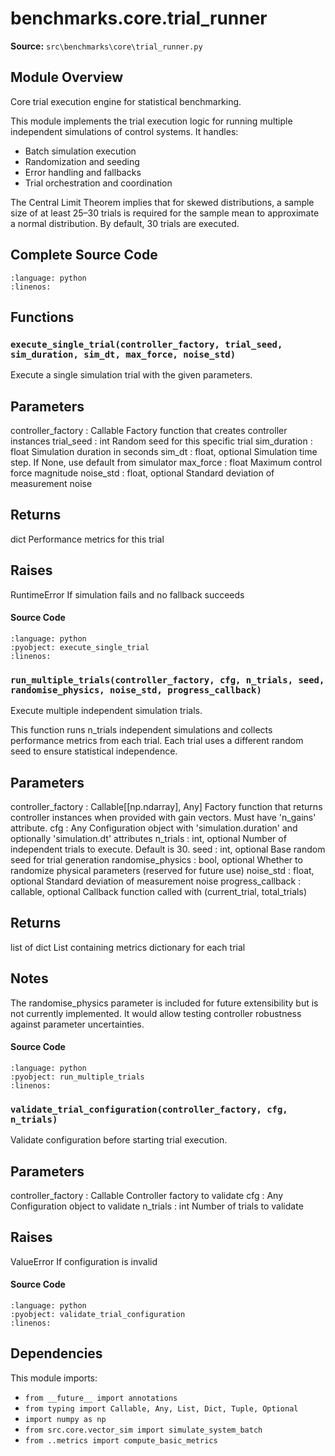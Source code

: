 # benchmarks.core.trial_runner

**Source:** `src\benchmarks\core\trial_runner.py`

## Module Overview

Core trial execution engine for statistical benchmarking.

This module implements the trial execution logic for running multiple
independent simulations of control systems. It handles:
- Batch simulation execution
- Randomization and seeding
- Error handling and fallbacks
- Trial orchestration and coordination

The Central Limit Theorem implies that for skewed distributions, a sample
size of at least 25–30 trials is required for the sample mean to approximate
a normal distribution. By default, 30 trials are executed.

## Complete Source Code

```{literalinclude} ../../../src/benchmarks/core/trial_runner.py
:language: python
:linenos:
```



## Functions

### `execute_single_trial(controller_factory, trial_seed, sim_duration, sim_dt, max_force, noise_std)`

Execute a single simulation trial with the given parameters.

Parameters
----------
controller_factory : Callable
    Factory function that creates controller instances
trial_seed : int
    Random seed for this specific trial
sim_duration : float
    Simulation duration in seconds
sim_dt : float, optional
    Simulation time step. If None, use default from simulator
max_force : float
    Maximum control force magnitude
noise_std : float, optional
    Standard deviation of measurement noise

Returns
-------
dict
    Performance metrics for this trial

Raises
------
RuntimeError
    If simulation fails and no fallback succeeds

#### Source Code

```{literalinclude} ../../../src/benchmarks/core/trial_runner.py
:language: python
:pyobject: execute_single_trial
:linenos:
```



### `run_multiple_trials(controller_factory, cfg, n_trials, seed, randomise_physics, noise_std, progress_callback)`

Execute multiple independent simulation trials.

This function runs n_trials independent simulations and collects
performance metrics from each trial. Each trial uses a different
random seed to ensure statistical independence.

Parameters
----------
controller_factory : Callable[[np.ndarray], Any]
    Factory function that returns controller instances when provided
    with gain vectors. Must have 'n_gains' attribute.
cfg : Any
    Configuration object with 'simulation.duration' and optionally
    'simulation.dt' attributes
n_trials : int, optional
    Number of independent trials to execute. Default is 30.
seed : int, optional
    Base random seed for trial generation
randomise_physics : bool, optional
    Whether to randomize physical parameters (reserved for future use)
noise_std : float, optional
    Standard deviation of measurement noise
progress_callback : callable, optional
    Callback function called with (current_trial, total_trials)

Returns
-------
list of dict
    List containing metrics dictionary for each trial

Notes
-----
The randomise_physics parameter is included for future extensibility
but is not currently implemented. It would allow testing controller
robustness against parameter uncertainties.

#### Source Code

```{literalinclude} ../../../src/benchmarks/core/trial_runner.py
:language: python
:pyobject: run_multiple_trials
:linenos:
```



### `validate_trial_configuration(controller_factory, cfg, n_trials)`

Validate configuration before starting trial execution.

Parameters
----------
controller_factory : Callable
    Controller factory to validate
cfg : Any
    Configuration object to validate
n_trials : int
    Number of trials to validate

Raises
------
ValueError
    If configuration is invalid

#### Source Code

```{literalinclude} ../../../src/benchmarks/core/trial_runner.py
:language: python
:pyobject: validate_trial_configuration
:linenos:
```



## Dependencies

This module imports:

- `from __future__ import annotations`
- `from typing import Callable, Any, List, Dict, Tuple, Optional`
- `import numpy as np`
- `from src.core.vector_sim import simulate_system_batch`
- `from ..metrics import compute_basic_metrics`
